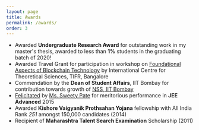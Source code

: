 ```yaml
---
layout: page
title: Awards
permalink: /awards/
order: 3
---
```


- Awarded **Undergraduate Research Award** for outstanding work in my master's thesis, awarded to less than **1%** students in the graduating batch of 2020! 
- Awarded Travel Grant for participation in workshop on <a href="https://www.icts.res.in/discussion-meeting/fabt2020">Foundational Aspects of Blockchain Technology</a> by International Centre for Theoretical Sciences, TIFR, Bangalore
- Commendation by the **Dean of Student Affairs**, IIT Bombay for contribution towards growth of [NSS, IIT Bombay](https://gymkhana.iitb.ac.in/~nss/home/)
- <a href="{{ site.baseurl }}/assets/images/sp_felicitation.jpg">Felicitated</a> by [Ms. Sweety Pate](https://www.linkedin.com/in/sweetypate/?originalSubdomain=be) for meritorious performance in **JEE Advanced** 2015
- Awarded **Kishore Vaigyanik Prothsahan Yojana** fellowship with All India Rank *251* amongst 150,000 candidates (2014) 
- Recipient of **Maharashtra Talent Search Examination** Scholarship (2011)